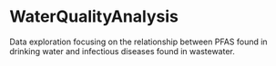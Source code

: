 # WaterQualityAnalysis
Data exploration focusing on the relationship between PFAS found in drinking water and infectious diseases found in wastewater. 
